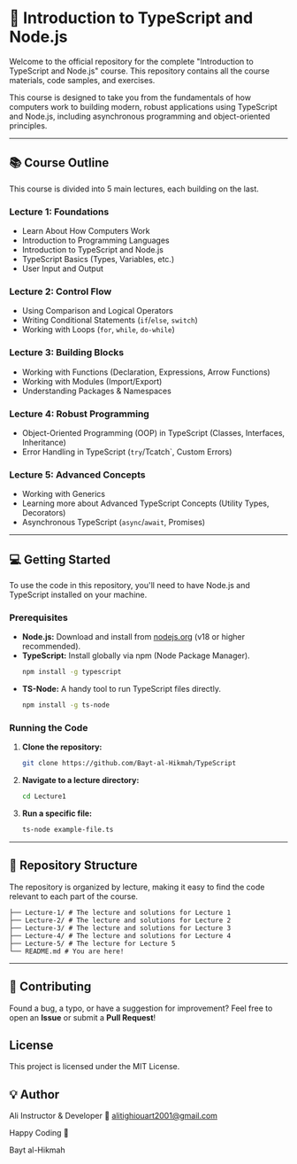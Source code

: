 # 🚀 Introduction to TypeScript and Node.js

Welcome to the official repository for the complete "Introduction to TypeScript and Node.js" course. This repository contains all the course materials, code samples, and exercises.

This course is designed to take you from the fundamentals of how computers work to building modern, robust applications using TypeScript and Node.js, including asynchronous programming and object-oriented principles.

---

## 📚 Course Outline

This course is divided into 5 main lectures, each building on the last.

### Lecture 1: Foundations
* Learn About How Computers Work
* Introduction to Programming Languages
* Introduction to TypeScript and Node.js
* TypeScript Basics (Types, Variables, etc.)
* User Input and Output

### Lecture 2: Control Flow
* Using Comparison and Logical Operators
* Writing Conditional Statements (`if`/`else`, `switch`)
* Working with Loops (`for`, `while`, `do-while`)

### Lecture 3: Building Blocks
* Working with Functions (Declaration, Expressions, Arrow Functions)
* Working with Modules (Import/Export)
* Understanding Packages & Namespaces

### Lecture 4: Robust Programming
* Object-Oriented Programming (OOP) in TypeScript (Classes, Interfaces, Inheritance)
* Error Handling in TypeScript (`try`/Tcatch`, Custom Errors)

### Lecture 5: Advanced Concepts
* Working with Generics
* Learning more about Advanced TypeScript Concepts (Utility Types, Decorators)
* Asynchronous TypeScript (`async`/`await`, Promises)

---

## 💻 Getting Started

To use the code in this repository, you'll need to have Node.js and TypeScript installed on your machine.

### Prerequisites

* **Node.js:** Download and install from [nodejs.org](https://nodejs.org/) (v18 or higher recommended).
* **TypeScript:** Install globally via npm (Node Package Manager).
    ```bash
    npm install -g typescript
    ```
* **TS-Node:** A handy tool to run TypeScript files directly.
    ```bash
    npm install -g ts-node
    ```

### Running the Code

1.  **Clone the repository:**
    ```bash
    git clone https://github.com/Bayt-al-Hikmah/TypeScript
    ```

2.  **Navigate to a lecture directory:**
    ```bash
    cd Lecture1
    ```

3.  **Run a specific file:**
    ```bash
    ts-node example-file.ts
    ```

---

## 📁 Repository Structure

The repository is organized by lecture, making it easy to find the code relevant to each part of the course.

```
├── Lecture-1/ # The lecture and solutions for Lecture 1 
├── Lecture-2/ # The lecture and solutions for Lecture 2 
├── Lecture-3/ # The lecture and solutions for Lecture 3 
├── Lecture-4/ # The lecture and solutions for Lecture 4 
├── Lecture-5/ # The lecture for Lecture 5 
└── README.md # You are here!
```

---

## 🤝 Contributing

Found a bug, a typo, or have a suggestion for improvement? Feel free to open an **Issue** or submit a **Pull Request**!

## License
This project is licensed under the MIT License.

## 💡 Author
Ali Instructor & Developer
📧 alitighiouart2001@gmail.com

Happy Coding 🚀

Bayt al-Hikmah
